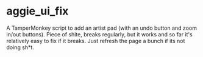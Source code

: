 # aggie_ui_fix
A TamperMonkey script to add an artist pad (with an undo button and zoom in/out buttons). Piece of shite, breaks regularly, but it works and so far it's relatively easy to fix if it breaks. Just refresh the page a bunch if its not doing sh*t.

